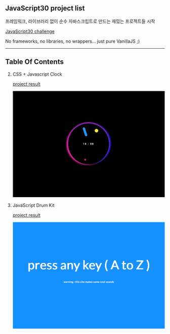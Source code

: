 ## JavaScript30 project list


프레임워크, 라이브러리 없이 순수 자바스크립트로 만드는 재밌는 프로젝트들 시작

[JavaScript30 challenge](https://javascript30.com/)

No frameworks, no libraries, no wrappers... just pure VanillaJS ;)


---


## Table Of Contents

2. CSS + Javascript Clock

    [project result](https://yogicat.github.io/JavaScript30/02-clock)

    ![drum kit image](./screenshots/02-clock.gif)


1. JavaScript Drum Kit

    [project result](https://yogicat.github.io/JavaScript30/01-drumkit)

    ![drum kit image](./screenshots/01-drumkit.gif)




